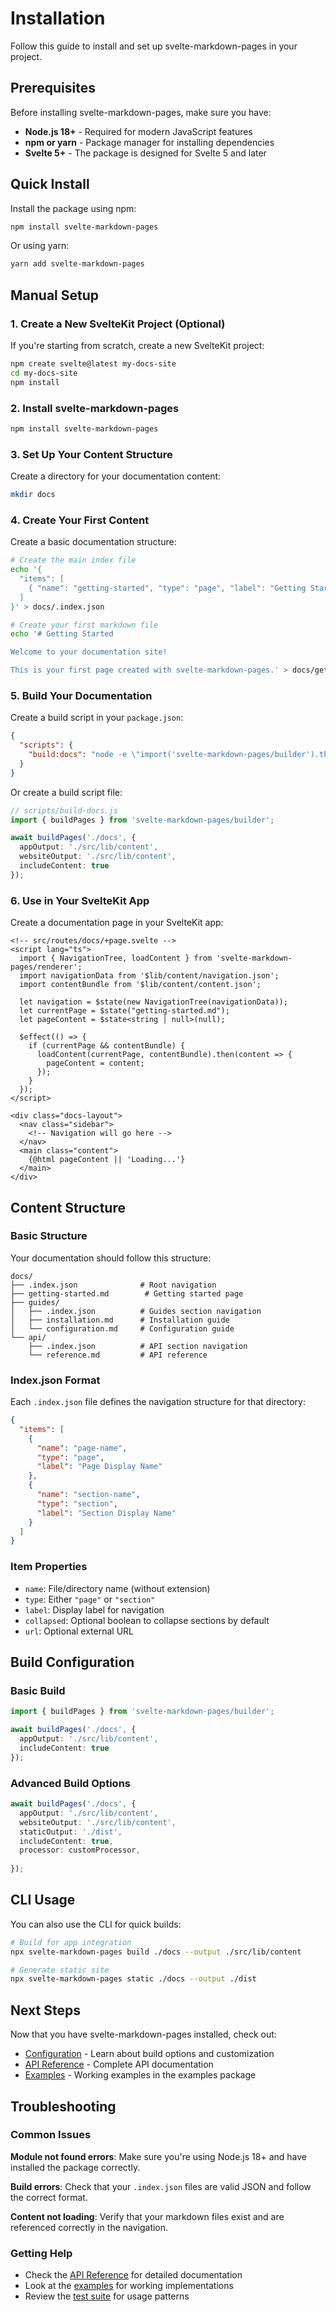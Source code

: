 # Installation

Follow this guide to install and set up svelte-markdown-pages in your project.

## Prerequisites

Before installing svelte-markdown-pages, make sure you have:

- **Node.js 18+** - Required for modern JavaScript features
- **npm or yarn** - Package manager for installing dependencies
- **Svelte 5+** - The package is designed for Svelte 5 and later

## Quick Install

Install the package using npm:

```bash
npm install svelte-markdown-pages
```

Or using yarn:

```bash
yarn add svelte-markdown-pages
```

## Manual Setup

### 1. Create a New SvelteKit Project (Optional)

If you're starting from scratch, create a new SvelteKit project:

```bash
npm create svelte@latest my-docs-site
cd my-docs-site
npm install
```

### 2. Install svelte-markdown-pages

```bash
npm install svelte-markdown-pages
```

### 3. Set Up Your Content Structure

Create a directory for your documentation content:

```bash
mkdir docs
```

### 4. Create Your First Content

Create a basic documentation structure:

```bash
# Create the main index file
echo '{
  "items": [
    { "name": "getting-started", "type": "page", "label": "Getting Started" }
  ]
}' > docs/.index.json

# Create your first markdown file
echo '# Getting Started

Welcome to your documentation site!

This is your first page created with svelte-markdown-pages.' > docs/getting-started.md
```

### 5. Build Your Documentation

Create a build script in your `package.json`:

```json
{
  "scripts": {
    "build:docs": "node -e \"import('svelte-markdown-pages/builder').then(({buildPages}) => buildPages('./docs', {appOutput: './src/lib/content', includeContent: true}))\""
  }
}
```

Or create a build script file:

```typescript
// scripts/build-docs.js
import { buildPages } from 'svelte-markdown-pages/builder';

await buildPages('./docs', {
  appOutput: './src/lib/content',
  websiteOutput: './src/lib/content',
  includeContent: true
});
```

### 6. Use in Your SvelteKit App

Create a documentation page in your SvelteKit app:

```svelte
<!-- src/routes/docs/+page.svelte -->
<script lang="ts">
  import { NavigationTree, loadContent } from 'svelte-markdown-pages/renderer';
  import navigationData from '$lib/content/navigation.json';
  import contentBundle from '$lib/content/content.json';
  
  let navigation = $state(new NavigationTree(navigationData));
  let currentPage = $state("getting-started.md");
  let pageContent = $state<string | null>(null);
  
  $effect(() => {
    if (currentPage && contentBundle) {
      loadContent(currentPage, contentBundle).then(content => {
        pageContent = content;
      });
    }
  });
</script>

<div class="docs-layout">
  <nav class="sidebar">
    <!-- Navigation will go here -->
  </nav>
  <main class="content">
    {@html pageContent || 'Loading...'}
  </main>
</div>
```

## Content Structure

### Basic Structure

Your documentation should follow this structure:

```
docs/
├── .index.json              # Root navigation
├── getting-started.md        # Getting started page
├── guides/
│   ├── .index.json          # Guides section navigation
│   ├── installation.md      # Installation guide
│   └── configuration.md     # Configuration guide
└── api/
    ├── .index.json          # API section navigation
    └── reference.md         # API reference
```

### Index.json Format

Each `.index.json` file defines the navigation structure for that directory:

```json
{
  "items": [
    {
      "name": "page-name",
      "type": "page",
      "label": "Page Display Name"
    },
    {
      "name": "section-name",
      "type": "section",
      "label": "Section Display Name"
    }
  ]
}
```

### Item Properties

- `name`: File/directory name (without extension)
- `type`: Either `"page"` or `"section"`
- `label`: Display label for navigation
- `collapsed`: Optional boolean to collapse sections by default
- `url`: Optional external URL

## Build Configuration

### Basic Build

```typescript
import { buildPages } from 'svelte-markdown-pages/builder';

await buildPages('./docs', {
  appOutput: './src/lib/content',
  includeContent: true
});
```

### Advanced Build Options

```typescript
await buildPages('./docs', {
  appOutput: './src/lib/content',
  websiteOutput: './src/lib/content',
  staticOutput: './dist',
  includeContent: true,
  processor: customProcessor,
  
});
```

## CLI Usage

You can also use the CLI for quick builds:

```bash
# Build for app integration
npx svelte-markdown-pages build ./docs --output ./src/lib/content

# Generate static site
npx svelte-markdown-pages static ./docs --output ./dist
```

## Next Steps

Now that you have svelte-markdown-pages installed, check out:

- [Configuration](./configuration.md) - Learn about build options and customization
- [API Reference](../api/builder.md) - Complete API documentation
- [Examples](../../packages/examples) - Working examples in the examples package

## Troubleshooting

### Common Issues

**Module not found errors**: Make sure you're using Node.js 18+ and have installed the package correctly.

**Build errors**: Check that your `.index.json` files are valid JSON and follow the correct format.

**Content not loading**: Verify that your markdown files exist and are referenced correctly in the navigation.

### Getting Help

- Check the [API Reference](../api/builder.md) for detailed documentation
- Look at the [examples](../../packages/examples) for working implementations
- Review the [test suite](../../packages/tests) for usage patterns
